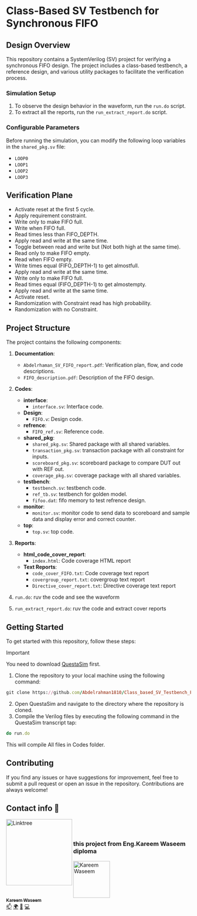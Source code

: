 # Class-Based SV Testbench for Synchronous FIFO

## Design Overview
This repository contains a SystemVerilog (SV) project for verifying a synchronous FIFO design. The project includes a class-based testbench, a reference design, and various utility packages to facilitate the verification process.

### Simulation Setup
1. To observe the design behavior in the waveform, run the `run.do` script.
2. To extract all the reports, run the `run_extract_report.do` script.

### Configurable Parameters
Before running the simulation, you can modify the following loop variables in the `shared_pkg.sv` file:
- `LOOP0`
- `LOOP1`
- `LOOP2`
- `LOOP3`

## Verification Plane
- Activate reset at the first 5 cycle.
- Apply requirement constraint.
- Write only to make FIFO full.
- Write when FIFO full.
- Read times less than FIFO_DEPTH.
- Apply read and write at the same time.
- Toggle between read and write but (Not both high at the same time).
- Read only to make FIFO empty.
- Read when FIFO empty.
- Write times equal (FIFO_DEPTH-1) to get almostfull.
- Apply read and write at the same time.
- Write only to make FIFO full.
- Read times equal (FIFO_DEPTH-1) to get almostempty.
- Apply read and write at the same time.
- Activate reset.
- Randomization with Constraint read has high probability.
- Randomization with no Constraint.

## Project Structure

The project contains the following components:

1. **Documentation**:
   - `Abdelrhaman_SV_FIFO_report.pdf`: Verification plan, flow, and code descriptions.
   - `FIFO_description.pdf`: Description of the FIFO design.

2. **Codes**:
   - **interface**:
     - `interface.sv`: Interface code.
   - **Design**:
     - `FIFO.v`: Design code.
   - **refrence**:
     - `FIFO_ref.sv`: Reference code.
   - **shared_pkg**:
     - `shared_pkg.sv`: Shared package with all shared variables.
     - `transaction_pkg.sv`: transaction package with all constraint for inputs.
     - `scoreboard_pkg.sv`: scoreboard package to compare DUT out with REF out.
     - `coverage_pkg.sv`: coverage package with all shared variables.
   - **testbench**:
     - `testbench.sv`: testbench code.
     - `ref_tb.sv`: testbench for golden model.
     - `fifoo.dat`: fifo memory to test refrence design.
   - **monitor**:
     - `monitor.sv`: monitor code to send data to scoreboard and sample data and display error and correct counter.
   - **top**:
     - `top.sv`: top code.
    
3. **Reports**:
   - **html_code_cover_report**:
     - `index.html`: Code coverage HTML report
   - **Text Reports**:
     - `code_cover_FIFO.txt`: Code coverage text report
     - `covergroup_report.txt`: covergroup text report
     - `Directive_cover_report.txt`: Directive coverage text report
4. `run.do`: ruv the code and see the waveform
5. `run_extract_report.do`: ruv the code and extract cover reports

## Getting Started
To get started with this repository, follow these steps:
> [!IMPORTANT]
> You need to download [QuestaSim](https://support.sw.siemens.com/en-US/) first.

1. Clone the repository to your local machine using the following command:
```ruby
git clone https://github.com/Abdelrahman1810/Class_based_SV_Testbench_FIFO.git
```
2. Open QuestaSim and navigate to the directory where the repository is cloned.
3. Compile the Verilog files by executing the following command in the QuestaSim transcript tap: 
```ruby
do run.do
```
This will compile All files in Codes folder.

## Contributing
If you find any issues or have suggestions for improvement, feel free to submit a pull request or open an issue in the repository. Contributions are always welcome!

## Contact info 💜
<a href="https://linktr.ee/A_Hassanen" target="_blank">
  <img align="left" alt="Linktree" width="180px" src="https://app.ashbyhq.com/api/images/org-theme-wordmark/b3f78683-a307-4014-b236-373f18850e2c/d54b020a-ff53-455a-9d52-c90c0f4f2081.png" />
</a> 
<br>
<br>

### this project from Eng.Kareem Waseem diploma
  <tbody>
    <tr>
      <td align="left" valign="top" width="14.28%">
      <a href="https://www.linkedin.com/in/kareem-waseem/"><img src="https://media.licdn.com/dms/image/C5603AQGwfgJJNpo8MQ/profile-displayphoto-shrink_800_800/0/1549202493548?e=1721865600&v=beta&t=9azKJacf-SZ18LX4UHwEa4gYKDCTIqLEwEDFWIu19Ko" width="100px;" alt="Kareem Waseem"/><br /><sub><b>Kareem Waseem</b></sub></a>
      <br /><a href="kwaseem94@gmail.com" title="Gmail">📫</a> 
      <a href="https://www.linkedin.com/in/kareem-waseem/" title="LinkedIn">🌍</a>
      <a href="https://linktr.ee/kareemw" title="Talks">📢</a>
      <a href="https://www.facebook.com/groups/319864175836046" title="Facebook grp">💻</a>
      </td>
    </tr>
  </tbody>
